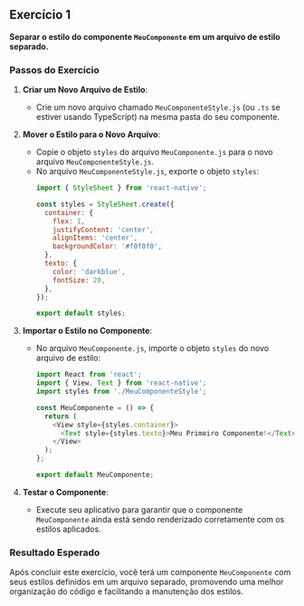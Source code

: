 ## Exercício 1

**Separar o estilo do componente `MeuComponente` em um arquivo de estilo separado.**

### Passos do Exercício

1. **Criar um Novo Arquivo de Estilo**:
   - Crie um novo arquivo chamado `MeuComponenteStyle.js` (ou `.ts` se estiver usando TypeScript) na mesma pasta do seu componente.

2. **Mover o Estilo para o Novo Arquivo**:
   - Copie o objeto `styles` do arquivo `MeuComponente.js` para o novo arquivo `MeuComponenteStyle.js`.
   - No arquivo `MeuComponenteStyle.js`, exporte o objeto `styles`:
     ```javascript
     import { StyleSheet } from 'react-native';

     const styles = StyleSheet.create({
       container: {
         flex: 1,
         justifyContent: 'center',
         alignItems: 'center',
         backgroundColor: '#f0f0f0',
       },
       texto: {
         color: 'darkblue',
         fontSize: 20,
       },
     });

     export default styles;
     ```

3. **Importar o Estilo no Componente**:
   - No arquivo `MeuComponente.js`, importe o objeto `styles` do novo arquivo de estilo:
     ```javascript
     import React from 'react';
     import { View, Text } from 'react-native';
     import styles from './MeuComponenteStyle';

     const MeuComponente = () => {
       return (
         <View style={styles.container}>
           <Text style={styles.texto}>Meu Primeiro Componente!</Text>
         </View>
       );
     };

     export default MeuComponente;
     ```

4. **Testar o Componente**:
   - Execute seu aplicativo para garantir que o componente `MeuComponente` ainda está sendo renderizado corretamente com os estilos aplicados.

### Resultado Esperado

Após concluir este exercício, você terá um componente `MeuComponente` com seus estilos definidos em um arquivo separado, promovendo uma melhor organização do código e facilitando a manutenção dos estilos.
